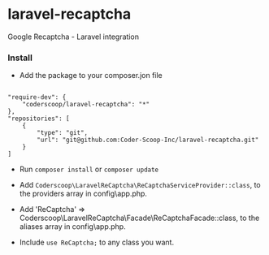 # laravel-recaptcha
Google Recaptcha - Laravel integration

### Install

 - Add the package to your composer.jon file

```

"require-dev": {
    "coderscoop/laravel-recaptcha": "*"
},
"repositories": [
    {
        "type": "git",
        "url": "git@github.com:Coder-Scoop-Inc/laravel-recaptcha.git"
    }
]

```

 - Run `composer install` or `composer update`

 - Add `Coderscoop\LaravelReCaptcha\ReCaptchaServiceProvider::class`, to the providers array in config\app.php.

 - Add 'ReCaptcha' => Coderscoop\LaravelReCaptcha\Facade\ReCaptchaFacade::class, to the aliases array in config\app.php.

 - Include `use ReCaptcha;` to any class you want.
